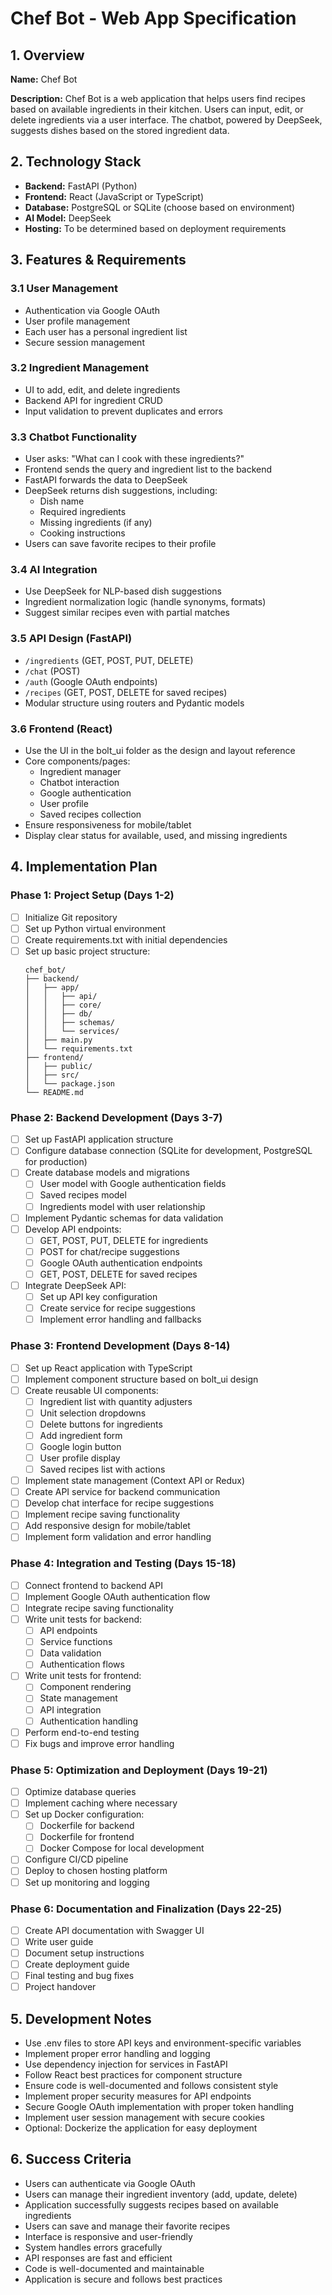 # Chef Bot - Web App Specification

## 1. Overview
**Name:** Chef Bot

**Description:** Chef Bot is a web application that helps users find recipes based on available ingredients in their kitchen. Users can input, edit, or delete ingredients via a user interface. The chatbot, powered by DeepSeek, suggests dishes based on the stored ingredient data.

## 2. Technology Stack
- **Backend:** FastAPI (Python)
- **Frontend:** React (JavaScript or TypeScript)
- **Database:** PostgreSQL or SQLite (choose based on environment)
- **AI Model:** DeepSeek
- **Hosting:** To be determined based on deployment requirements

## 3. Features & Requirements

### 3.1 User Management
- Authentication via Google OAuth
- User profile management
- Each user has a personal ingredient list
- Secure session management

### 3.2 Ingredient Management
- UI to add, edit, and delete ingredients
- Backend API for ingredient CRUD
- Input validation to prevent duplicates and errors

### 3.3 Chatbot Functionality
- User asks: "What can I cook with these ingredients?"
- Frontend sends the query and ingredient list to the backend
- FastAPI forwards the data to DeepSeek
- DeepSeek returns dish suggestions, including:
  - Dish name
  - Required ingredients
  - Missing ingredients (if any)
  - Cooking instructions
- Users can save favorite recipes to their profile

### 3.4 AI Integration
- Use DeepSeek for NLP-based dish suggestions
- Ingredient normalization logic (handle synonyms, formats)
- Suggest similar recipes even with partial matches

### 3.5 API Design (FastAPI)
- `/ingredients` (GET, POST, PUT, DELETE)
- `/chat` (POST)
- `/auth` (Google OAuth endpoints)
- `/recipes` (GET, POST, DELETE for saved recipes)
- Modular structure using routers and Pydantic models

### 3.6 Frontend (React)
- Use the UI in the bolt_ui folder as the design and layout reference
- Core components/pages:
  - Ingredient manager
  - Chatbot interaction
  - Google authentication
  - User profile
  - Saved recipes collection
- Ensure responsiveness for mobile/tablet
- Display clear status for available, used, and missing ingredients

## 4. Implementation Plan

### Phase 1: Project Setup (Days 1-2)
- [ ] Initialize Git repository
- [ ] Set up Python virtual environment
- [ ] Create requirements.txt with initial dependencies
- [ ] Set up basic project structure:
  ```
  chef_bot/
  ├── backend/
  │   ├── app/
  │   │   ├── api/
  │   │   ├── core/
  │   │   ├── db/
  │   │   ├── schemas/
  │   │   └── services/
  │   ├── main.py
  │   └── requirements.txt
  ├── frontend/
  │   ├── public/
  │   ├── src/
  │   └── package.json
  └── README.md
  ```

### Phase 2: Backend Development (Days 3-7)
- [ ] Set up FastAPI application structure
- [ ] Configure database connection (SQLite for development, PostgreSQL for production)
- [ ] Create database models and migrations
  - [ ] User model with Google authentication fields
  - [ ] Saved recipes model
  - [ ] Ingredients model with user relationship
- [ ] Implement Pydantic schemas for data validation
- [ ] Develop API endpoints:
  - [ ] GET, POST, PUT, DELETE for ingredients
  - [ ] POST for chat/recipe suggestions
  - [ ] Google OAuth authentication endpoints
  - [ ] GET, POST, DELETE for saved recipes
- [ ] Integrate DeepSeek API:
  - [ ] Set up API key configuration
  - [ ] Create service for recipe suggestions
  - [ ] Implement error handling and fallbacks

### Phase 3: Frontend Development (Days 8-14)
- [ ] Set up React application with TypeScript
- [ ] Implement component structure based on bolt_ui design
- [ ] Create reusable UI components:
  - [ ] Ingredient list with quantity adjusters
  - [ ] Unit selection dropdowns
  - [ ] Delete buttons for ingredients
  - [ ] Add ingredient form
  - [ ] Google login button
  - [ ] User profile display
  - [ ] Saved recipes list with actions
- [ ] Implement state management (Context API or Redux)
- [ ] Create API service for backend communication
- [ ] Develop chat interface for recipe suggestions
- [ ] Implement recipe saving functionality
- [ ] Add responsive design for mobile/tablet
- [ ] Implement form validation and error handling

### Phase 4: Integration and Testing (Days 15-18)
- [ ] Connect frontend to backend API
- [ ] Implement Google OAuth authentication flow
- [ ] Integrate recipe saving functionality
- [ ] Write unit tests for backend:
  - [ ] API endpoints
  - [ ] Service functions
  - [ ] Data validation
  - [ ] Authentication flows
- [ ] Write unit tests for frontend:
  - [ ] Component rendering
  - [ ] State management
  - [ ] API integration
  - [ ] Authentication handling
- [ ] Perform end-to-end testing
- [ ] Fix bugs and improve error handling

### Phase 5: Optimization and Deployment (Days 19-21)
- [ ] Optimize database queries
- [ ] Implement caching where necessary
- [ ] Set up Docker configuration:
  - [ ] Dockerfile for backend
  - [ ] Dockerfile for frontend
  - [ ] Docker Compose for local development
- [ ] Configure CI/CD pipeline
- [ ] Deploy to chosen hosting platform
- [ ] Set up monitoring and logging

### Phase 6: Documentation and Finalization (Days 22-25)
- [ ] Create API documentation with Swagger UI
- [ ] Write user guide
- [ ] Document setup instructions
- [ ] Create deployment guide
- [ ] Final testing and bug fixes
- [ ] Project handover

## 5. Development Notes
- Use .env files to store API keys and environment-specific variables
- Implement proper error handling and logging
- Use dependency injection for services in FastAPI
- Follow React best practices for component structure
- Ensure code is well-documented and follows consistent style
- Implement proper security measures for API endpoints
- Secure Google OAuth implementation with proper token handling
- Implement user session management with secure cookies
- Optional: Dockerize the application for easy deployment

## 6. Success Criteria
- Users can authenticate via Google OAuth
- Users can manage their ingredient inventory (add, update, delete)
- Application successfully suggests recipes based on available ingredients
- Users can save and manage their favorite recipes
- Interface is responsive and user-friendly
- System handles errors gracefully
- API responses are fast and efficient
- Code is well-documented and maintainable
- Application is secure and follows best practices
